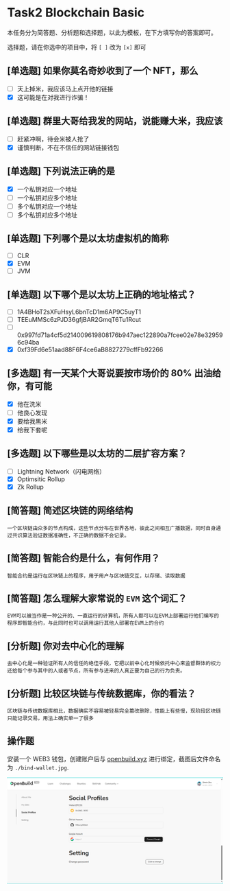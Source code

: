 # Task2 Blockchain Basic

本任务分为简答题、分析题和选择题，以此为模板，在下方填写你的答案即可。

选择题，请在你选中的项目中，将 `[ ]` 改为 `[x]` 即可

## [单选题] 如果你莫名奇妙收到了一个 NFT，那么

- [ ] 天上掉米，我应该马上点开他的链接
- [x] 这可能是在对我进行诈骗！

## [单选题] 群里大哥给我发的网站，说能赚大米，我应该

- [ ] 赶紧冲啊，待会米被人抢了
- [x] 谨慎判断，不在不信任的网站链接钱包

## [单选题] 下列说法正确的是

- [x] 一个私钥对应一个地址
- [ ] 一个私钥对应多个地址
- [ ] 多个私钥对应一个地址
- [ ] 多个私钥对应多个地址

## [单选题] 下列哪个是以太坊虚拟机的简称

- [ ] CLR
- [x] EVM
- [ ] JVM

## [单选题] 以下哪个是以太坊上正确的地址格式？

- [ ] 1A4BHoT2sXFuHsyL6bnTcD1m6AP9C5uyT1
- [ ] TEEuMMSc6zPJD36gfjBAR2GmqT6Tu1Rcut
- [ ] 0x997fd71a4cf5d214009619808176b947aec122890a7fcee02e78e329596c94ba
- [x] 0xf39Fd6e51aad88F6F4ce6aB8827279cffFb92266

## [多选题] 有一天某个大哥说要按市场价的 80% 出油给你，有可能

- [x] 他在洗米
- [ ] 他良心发现
- [x] 要给我黒米
- [x] 给我下套呢

## [多选题] 以下哪些是以太坊的二层扩容方案？

- [ ] Lightning Network（闪电网络）
- [x] Optimsitic Rollup
- [x] Zk Rollup

## [简答题] 简述区块链的网络结构

```
一个区块链由众多的节点构成，这些节点分布在世界各地，彼此之间相互广播数据，同时自身通过共识算法验证数据准确性，不正确的数据不会记录。
```

## [简答题] 智能合约是什么，有何作用？

```
智能合约是运行在区块链上的程序，用于用户与区块链交互，以存储、读取数据
```

## [简答题] 怎么理解大家常说的 `EVM` 这个词汇？

```
EVM可以被当作是一种公开的、一直运行的计算机，所有人都可以在EVM上部署运行他们编写的程序即智能合约，与此同时也可以调用运行其他人部署在EVM上的合约
```

## [分析题] 你对去中心化的理解

```
去中心化是一种验证所有人的信任的绝佳手段，它把以前中心化时候依托中心来监督群体的权力还给每个参与其中的人或者节点，所有参与进来的人真正要为自己的行为负责。
```

## [分析题] 比较区块链与传统数据库，你的看法？

```
区块链与传统数据库相比，数据确实不容易被轻易完全篡改删除，性能上有些慢，现阶段区块链只能记录交易，用法上确实单一了很多
```

## 操作题

安装一个 WEB3 钱包，创建账户后与 [openbuild.xyz](https://openbuild.xyz/profile) 进行绑定，截图后文件命名为 `./bind-wallet.jpg`.

![Picture](./bind-wallet.png)
